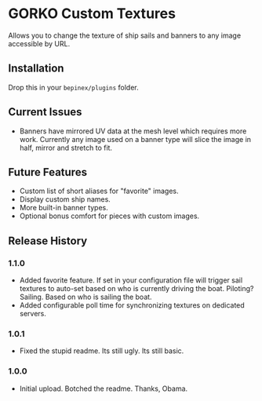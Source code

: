 # GORKO Custom Textures
Allows you to change the texture of ship sails and banners to any image accessible by URL.

## Installation
Drop this in your `bepinex/plugins` folder.

## Current Issues
- Banners have mirrored UV data at the mesh level which requires more work. Currently any image used on a banner type will slice the image in half, mirror and stretch to fit. 

## Future Features
- Custom list of short aliases for "favorite" images.
- Display custom ship names.
- More built-in banner types. 
- Optional bonus comfort for pieces with custom images. 

## Release History

### 1.1.0
- Added favorite feature. If set in your configuration file will trigger sail textures to auto-set based on who is currently driving the boat. Piloting? Sailing. Based on who is sailing the boat.
- Added configurable poll time for synchronizing textures on dedicated servers.
### 1.0.1
- Fixed the stupid readme. Its still ugly. Its still basic. 
### 1.0.0
- Initial upload. Botched the readme. Thanks, Obama.